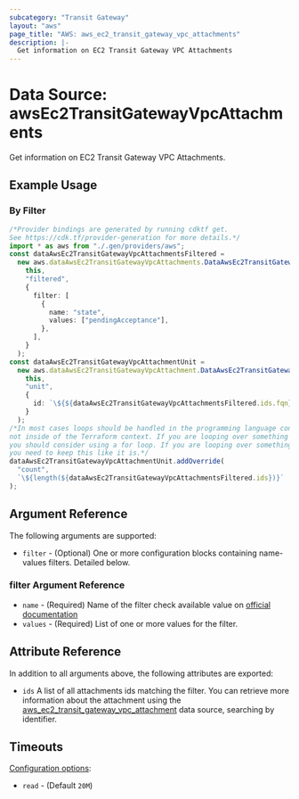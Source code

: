 ```yaml
---
subcategory: "Transit Gateway"
layout: "aws"
page_title: "AWS: aws_ec2_transit_gateway_vpc_attachments"
description: |-
  Get information on EC2 Transit Gateway VPC Attachments
---
```


# Data Source: awsEc2TransitGatewayVpcAttachments

Get information on EC2 Transit Gateway VPC Attachments.

## Example Usage

### By Filter

```typescript
/*Provider bindings are generated by running cdktf get.
See https://cdk.tf/provider-generation for more details.*/
import * as aws from "./.gen/providers/aws";
const dataAwsEc2TransitGatewayVpcAttachmentsFiltered =
  new aws.dataAwsEc2TransitGatewayVpcAttachments.DataAwsEc2TransitGatewayVpcAttachments(
    this,
    "filtered",
    {
      filter: [
        {
          name: "state",
          values: ["pendingAcceptance"],
        },
      ],
    }
  );
const dataAwsEc2TransitGatewayVpcAttachmentUnit =
  new aws.dataAwsEc2TransitGatewayVpcAttachment.DataAwsEc2TransitGatewayVpcAttachment(
    this,
    "unit",
    {
      id: `\${${dataAwsEc2TransitGatewayVpcAttachmentsFiltered.ids.fqn}[count.index]}`,
    }
  );
/*In most cases loops should be handled in the programming language context and 
not inside of the Terraform context. If you are looping over something external, e.g. a variable or a file input
you should consider using a for loop. If you are looping over something only known to Terraform, e.g. a result of a data source
you need to keep this like it is.*/
dataAwsEc2TransitGatewayVpcAttachmentUnit.addOverride(
  "count",
  `\${length(${dataAwsEc2TransitGatewayVpcAttachmentsFiltered.ids})}`
);

```

## Argument Reference

The following arguments are supported:

* `filter` - (Optional) One or more configuration blocks containing name-values filters. Detailed below.

### filter Argument Reference

* `name` - (Required) Name of the filter check available value on [official documentation][1]
* `values` - (Required) List of one or more values for the filter.

## Attribute Reference

In addition to all arguments above, the following attributes are exported:

* `ids` A list of all attachments ids matching the filter. You can retrieve more information about the attachment using the [aws\_ec2\_transit\_gateway\_vpc\_attachment][2] data source, searching by identifier.

[1]: https://docs.aws.amazon.com/AWSEC2/latest/APIReference/API_DescribeTransitGatewayVpcAttachments.html

[2]: https://registry.terraform.io/providers/hashicorp/aws/latest/docs/data-sources/ec2_transit_gateway_vpc_attachment

## Timeouts

[Configuration options](https://developer.hashicorp.com/terraform/language/resources/syntax#operation-timeouts):

* `read` - (Default `20M`)
